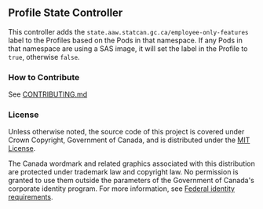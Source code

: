 ## Profile State Controller

This controller adds the `state.aaw.statcan.gc.ca/employee-only-features` label to the Profiles based on the Pods in that namespace. 
If any Pods in that namespace are using a SAS image, it will set the label in the Profile to `true`, otherwise `false`.

### How to Contribute

See [CONTRIBUTING.md](CONTRIBUTING.md)

### License

Unless otherwise noted, the source code of this project is covered under Crown Copyright, Government of Canada, and is distributed under the [MIT License](LICENSE).

The Canada wordmark and related graphics associated with this distribution are protected under trademark law and copyright law. 
No permission is granted to use them outside the parameters of the Government of Canada's corporate identity program. 
For more information, see [Federal identity requirements](https://www.canada.ca/en/treasury-board-secretariat/topics/government-communications/federal-identity-requirements.html).
